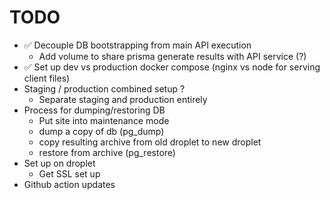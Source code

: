 # TODO
- ✅ Decouple DB bootstrapping from main API execution
  - Add volume to share prisma generate results with API service (?)
- ✅ Set up dev vs production docker compose (nginx vs node for serving client files)
- Staging / production combined setup ?
  - Separate staging and production entirely
- Process for dumping/restoring DB
  - Put site into maintenance mode
  - dump a copy of db (pg_dump)
  - copy resulting archive from old droplet to new droplet
  - restore from archive (pg_restore) 
- Set up on droplet
  - Get SSL set up
- Github action updates